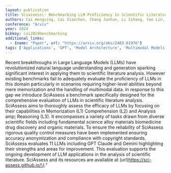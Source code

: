 ```yaml
---
layout: publication
title: Sciassess\: Benchmarking LLM Proficiency In Scientific Literature Analysis
authors: Cai Hengxing, Cai Xiaochen, Chang Junhan, Li Sihang, Yao Lin, Wang Changxin, Gao Zhifeng, Wang Hongshuai, Li Yongge, Lin Mujie, Yang Shuwen, Wang Jiankun, Xu Mingjun, Huang Jin, Xi Fang, Zhuang Jiaxi, Yin Yuqi, Li Yaqi, Chen Changhong, Cheng Zheng, Zhao Zifeng, Zhang Linfeng, Ke Guolin
conference: "Arxiv"
year: 2024
bibkey: cai2024benchmarking
additional_links:
  - {name: "Paper", url: "https://arxiv.org/abs/2403.01976"}
tags: ['Applications', 'GPT', 'Model Architecture', 'Multimodal Models', 'Reinforcement Learning']
---
```

Recent breakthroughs in Large Language Models (LLMs) have revolutionized natural language understanding and generation sparking significant interest in applying them to scientific literature analysis. However existing benchmarks fail to adequately evaluate the proficiency of LLMs in this domain particularly in scenarios requiring higher-level abilities beyond mere memorization and the handling of multimodal data. In response to this gap we introduce SciAssess a benchmark specifically designed for the comprehensive evaluation of LLMs in scientific literature analysis. SciAssess aims to thoroughly assess the efficacy of LLMs by focusing on their capabilities in Memorization (L1) Comprehension (L2) and Analysis amp; Reasoning (L3). It encompasses a variety of tasks drawn from diverse scientific fields including fundamental science alloy materials biomedicine drug discovery and organic materials. To ensure the reliability of SciAssess rigorous quality control measures have been implemented ensuring accuracy anonymization and compliance with copyright standards. SciAssess evaluates 11 LLMs including GPT Claude and Gemini highlighting their strengths and areas for improvement. This evaluation supports the ongoing development of LLM applications in the analysis of scientific literature. SciAssess and its resources are available at (url)https://sci-assess.github.io/\}."
